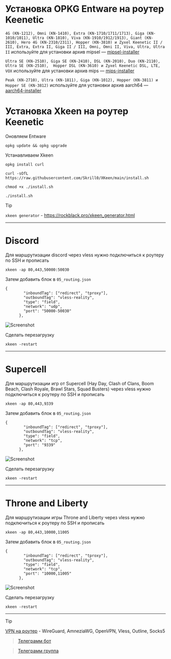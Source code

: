 # Установка OPKG Entware на роутер Keenetic
`4G (KN-1212), Omni (KN-1410), Extra (KN-1710/1711/1713), Giga (KN-1010/1011), Ultra (KN-1810), Viva (KN-1910/1912/1913), Giant (KN-2610), Hero 4G (KN-2310/2311), Hopper (KN-3810) и Zyxel Keenetic II / III, Extra, Extra II, Giga II / III, Omni, Omni II, Viva, Ultra, Ultra II` используйте для установки архив mipsel — [mipsel-installer](https://bin.entware.net/mipselsf-k3.4/installer/mipsel-installer.tar.gz)

`Ultra SE (KN-2510), Giga SE (KN-2410), DSL (KN-2010), Duo (KN-2110), Ultra SE (KN-2510),  Hopper DSL (KN-3610) и Zyxel Keenetic DSL, LTE, VOX` используйте для установки архив mips — [mips-installer](https://bin.entware.net/mipssf-k3.4/installer/mips-installer.tar.gz)

`Peak (KN-2710), Ultra (KN-1811), Giga (KN-1012), Hopper (KN-3811) и Hopper SE (KN-3812)` используйте для установки архив aarch64 — [aarch64-installer](https://bin.entware.net/aarch64-k3.10/installer/aarch64-installer.tar.gz)

# Установка Xkeen на роутер Keenetic
Оновляем Entware
```
opkg update && opkg upgrade
```
Устанавливаем Xkeen

```
opkg install curl
```
```
curl -sOfL https://raw.githubusercontent.com/Skrill0/XKeen/main/install.sh
```
```
chmod +x ./install.sh
```
```
./install.sh
```
> [!TIP]
> `xkeen generator` - https://rockblack.pro/xkeen_generator.html

____


# Discord
Для маршрутизации discord через vless нужно подключиться к роутеру по SSH и прописать 
```
xkeen -ap 80,443,50000:50030
```
Затем добавить блок в `05_routing.json`

```
{
        "inboundTag": ["redirect", "tproxy"],
        "outboundTag": "vless-reality",
        "type": "field",
        "network": "udp",
        "port": "50000-50030"
      },
```

![Screenshot](https://rockblack.pro/images/xray/Screenshot_270.jpg)


Сделать перезагрузку
```
xkeen -restart
```

____


# Supercell
Для маршрутизации игр от Supercell (Hay Day, Clash of Clans, Boom Beach, Clash Royale, Brawl Stars, Squad Busters) через vless нужно подключиться к роутеру по SSH и прописать 
```
xkeen -ap 80,443,9339
```
Затем добавить блок в `05_routing.json`

```
{
        "inboundTag": ["redirect", "tproxy"],
        "outboundTag": "vless-reality",
        "type": "field",
        "network": "tcp",
        "port": "9339"
      },

```

![Screenshot](https://rockblack.pro/images/xray/Screenshot_271.jpg)


Сделать перезагрузку
```
xkeen -restart
```
____

# Throne and Liberty

Для маршрутизации игры Throne and Liberty через vless нужно подключиться к роутеру по SSH и прописать 
```
xkeen -ap 80,443,10000,11005
```
Затем добавить блок в `05_routing.json`

```
{
        "inboundTag": ["redirect", "tproxy"],
        "outboundTag": "vless-reality",
        "type": "field",
        "network": "tcp",
        "port": "10000,11005"
      },

```

![Screenshot](https://rockblack.pro/images/xray/Screenshot_272.jpg)


Сделать перезагрузку
```
xkeen -restart
```
____
> [!TIP]
> [VPN на роутер](https://rockblack.pro/price) - WireGuard, AmneziaWG, OpenVPN, Vless, Outline, Socks5

> [Телеграмм бот](https://t.me/Cripto_Plusbot)

> [Телеграмм группа](https://t.me/rockblack_vpn)



